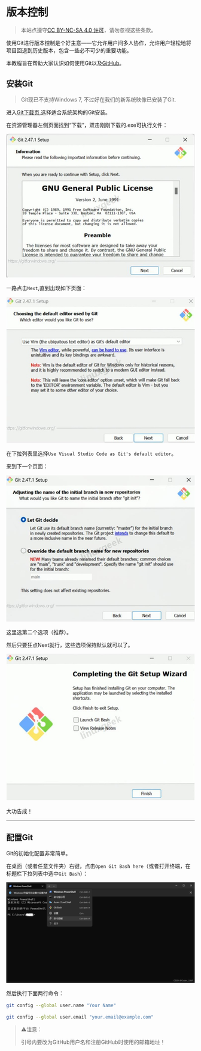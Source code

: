 # 版本控制

> 本站点遵守[CC BY-NC-SA 4.0 许可](https://creativecommons.org/licenses/by-nc-sa/4.0/deed.zh-hans)，请勿忽视这些条款。

使用Git进行版本控制是个好主意——它允许用户间多人协作，允许用户轻松地将项目回退到历史版本，包含一些必不可少的重要功能。

本教程旨在帮助大家认识如何使用Git以及[GitHub](https://github.com/)。

## 安装Git
> Git现已不支持Windows 7, 不过好在我们的新系统映像已安装了Git.

进入[Git下载页](https://git-scm.com/downloads),选择适合系统架构的Git安装。

在资源管理器左侧页面找到“下载”，双击刚刚下载的.exe可执行文件：

[![git0](../../assets/git0.jpeg)](https://www.cnblogs.com/linuxgeek/articles/18928378)

一路点击`Next`,直到出现如下页面：

[![git1](../../assets/git1.jpeg)](https://www.cnblogs.com/linuxgeek/articles/18928378)

在下拉列表里选择`Use Visual Studio Code as Git's default editor`。

来到下一个页面：

[![git2](../../assets/git2.jpeg)](https://www.cnblogs.com/linuxgeek/articles/18928378)

这里选第二个选项（推荐）。

然后只要狂点Next就行，这些选项保持默认就可以了。

[![git3](../../assets/git3.jpeg)](https://www.cnblogs.com/linuxgeek/articles/18928378)

大功告成！


---

## 配置Git

Git的初始化配置非常简单。

在桌面（或者任意文件夹）右键，点击`Open Git Bash here`（或者打开终端，在标题栏下拉列表中选中`Git Bash`）：

[![git4](../../assets/git4.png)](https://blog.csdn.net/m0_53692627/article/details/135119406)

然后执行下面两行命令：

```bash
git config --global user.name "Your Name"
```

```bash
git config --global user.email "your.email@example.com"
```
> ⚠️注意：
>  
> 引号内要改为GitHub用户名和注册GitHub时使用的邮箱地址！